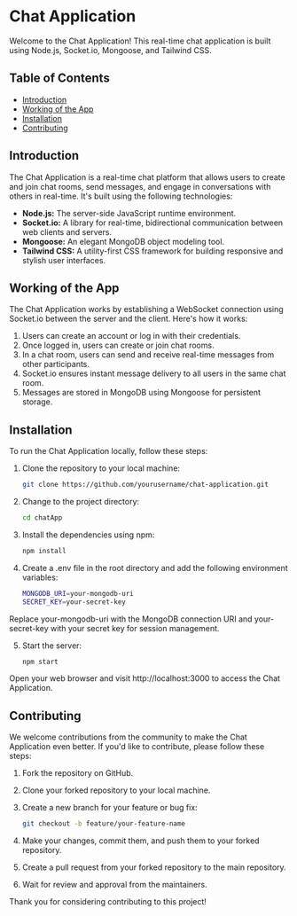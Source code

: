 # Chat Application

Welcome to the Chat Application! This real-time chat application is built using Node.js, Socket.io, Mongoose, and Tailwind CSS.

## Table of Contents

- [Introduction](#introduction)
- [Working of the App](#working-of-the-app)
- [Installation](#installation)
- [Contributing](#contributing)

## Introduction

The Chat Application is a real-time chat platform that allows users to create and join chat rooms, send messages, and engage in conversations with others in real-time. It's built using the following technologies:

- **Node.js:** The server-side JavaScript runtime environment.
- **Socket.io:** A library for real-time, bidirectional communication between web clients and servers.
- **Mongoose:** An elegant MongoDB object modeling tool.
- **Tailwind CSS:** A utility-first CSS framework for building responsive and stylish user interfaces.

## Working of the App

The Chat Application works by establishing a WebSocket connection using Socket.io between the server and the client. Here's how it works:

1. Users can create an account or log in with their credentials.
2. Once logged in, users can create or join chat rooms.
3. In a chat room, users can send and receive real-time messages from other participants.
4. Socket.io ensures instant message delivery to all users in the same chat room.
5. Messages are stored in MongoDB using Mongoose for persistent storage.

## Installation

To run the Chat Application locally, follow these steps:

1. Clone the repository to your local machine:

   ```bash
   git clone https://github.com/yourusername/chat-application.git
2. Change to the project directory:

    ```bash
    cd chatApp
3. Install the dependencies using npm:

    ```bash
    npm install
4. Create a .env file in the root directory and add the following environment variables:

    ```bash
    MONGODB_URI=your-mongodb-uri
    SECRET_KEY=your-secret-key
Replace your-mongodb-uri with the MongoDB connection URI and your-secret-key with your secret key for session management.

5. Start the server:

    ```bash
    npm start
Open your web browser and visit http://localhost:3000 to access the Chat Application.

## Contributing

We welcome contributions from the community to make the Chat Application even better. If you'd like to contribute, please follow these steps:

1. Fork the repository on GitHub.
2. Clone your forked repository to your local machine.
3. Create a new branch for your feature or bug fix:

    ```bash
    git checkout -b feature/your-feature-name
4. Make your changes, commit them, and push them to your forked repository.
5. Create a pull request from your forked repository to the main repository.
6. Wait for review and approval from the maintainers.

Thank you for considering contributing to this project!
